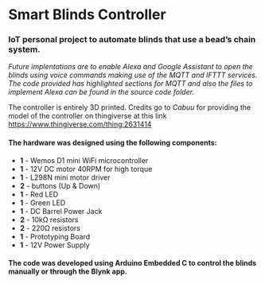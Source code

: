 # Smart Blinds Controller
### IoT personal project to automate blinds that use a bead’s chain system. 

*Future implentations are to enable Alexa and Google Assistant to open the blinds using voice commands making use of the MQTT and IFTTT services. The code provided has highlighted sections for MQTT and also the files to implement Alexa can be found in the source code folder.*

The controller is entirely 3D printed. Credits go to *Cabuu* for providing the model of the controller on thingiverse at this link https://www.thingiverse.com/thing:2631414

#### The hardware was designed using the following components:

* **1** - Wemos D1 mini WiFi microcontroller
* **1** - 12V DC motor 40RPM for high torque
* **1** - L298N mini motor driver
* **2** - buttons (Up & Down)
* **1** - Red LED
* **1** - Green LED
* **1** - DC Barrel Power Jack
* **2** - 10kΩ resistors
* **2** - 220Ω resistors
* **1** - Prototyping Board
* **1** - 12V Power Supply

#### The code was developed using Arduino Embedded C to control the blinds manually or through the Blynk app.
